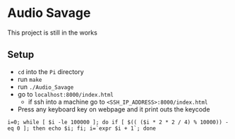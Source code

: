 # Audio Savage
This project is still in the works

## Setup
- `cd` into the `Pi` directory
- run `make`
- run `./Audio_Savage`
- go to `localhost:8000/index.html` 
  - if ssh into a machine go to `<SSH_IP_ADDRESS>:8000/index.html`
- Press any keyboard key on webpage and it print outs the keycode


```
i=0; while [ $i -le 100000 ]; do if [ $(( ($i * 2 * 2 / 4) % 10000)) -eq 0 ]; then echo $i; fi; i=`expr $i + 1`; done
```
